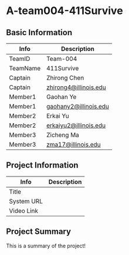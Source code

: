 # A-team004-411Survive

## Basic Information

|   Info      |        Description     |
| ----------- | ---------------------- |
| TeamID      |        Team-004        |
| TeamName    |        411Survive      |
| Captain     |       Zhirong Chen      |
| Captain     |  zhirong4@illinois.edu    |
| Member1     |       Gaohan Ye       |
| Member1     |   gaohany2@illinois.edu  |
| Member2     |        Erkai Yu                |
| Member2     |         erkaiyu2@illinois.edu               |
| Member3     |      Zicheng Ma               |
| Member3     |        zma17@illinois.edu|

## Project Information

|   Info      |        Description     |
| ----------- | ---------------------- |
|  Title      |                  |
| System URL  |               |
| Video Link  |              |

## Project Summary

This is a summary of the project!
